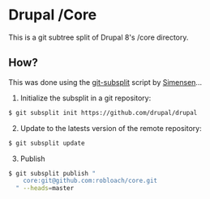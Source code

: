 Drupal /Core
============

This is a git subtree split of Drupal 8's /core directory.

How?
----

This was done using the [git-subsplit](https://github.com/dflydev/git-subsplit)
script by [Simensen](https://github.com/simensen)...

1. Initialize the subsplit in a git repository:

``` bash
$ git subsplit init https://github.com/drupal/drupal
```

2. Update to the latests version of the remote repository:

``` bash
$ git subsplit update
```

3. Publish

```bash
$ git subsplit publish "
    core:git@github.com:robloach/core.git
  " --heads=master
```
